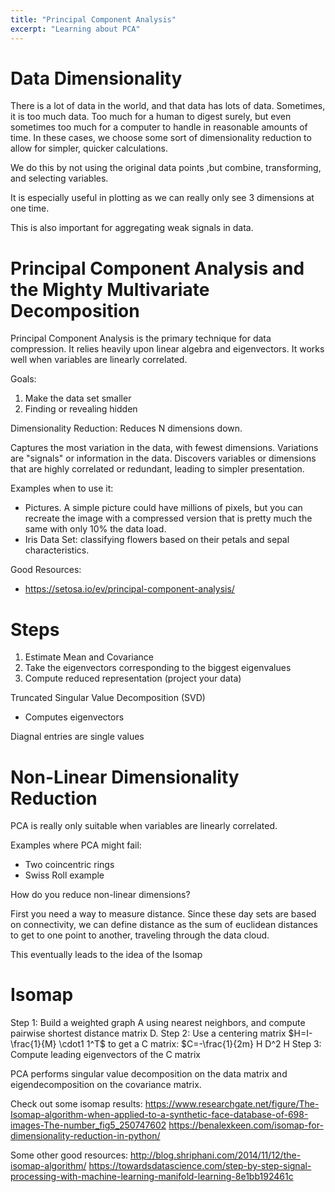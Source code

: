```yaml
---
title: "Principal Component Analysis"
excerpt: "Learning about PCA"
---
```


# Data Dimensionality
There is a lot of data in the world, and that data has lots of data. Sometimes, it is too much data. Too much for a human to digest surely, but even sometimes too much for a computer to handle in reasonable amounts of time. In these cases, we choose some sort of dimensionality reduction to allow for simpler, quicker calculations.

We do this by not using the original data points ,but combine, transforming, and selecting variables.

It is especially useful in plotting as we can really only see 3 dimensions at one time.

This is also important for aggregating weak signals in data.

# Principal Component Analysis and the Mighty Multivariate Decomposition
Principal Component Analysis is the primary technique for data compression. It relies heavily upon linear algebra and eigenvectors. It works well when variables are linearly correlated.


Goals:
1) Make the data set smaller
2) Finding or revealing hidden

Dimensionality Reduction: Reduces N dimensions down.

Captures the most variation in the data, with fewest dimensions. Variations are "signals" or information in the data.
Discovers variables or dimensions that are highly correlated or redundant, leading to simpler presentation.


Examples when to use it:
- Pictures. A simple picture could have millions of pixels, but you can recreate the image with a compressed version that is pretty much the same with only 10% the data load.
- Iris Data Set: classifying flowers based on their petals and sepal characteristics.

Good Resources:
- https://setosa.io/ev/principal-component-analysis/




# Steps
1) Estimate Mean and Covariance
2) Take the eigenvectors corresponding to the biggest eigenvalues
3) Compute reduced representation (project your data)




Truncated Singular Value Decomposition (SVD)
- Computes eigenvectors

Diagnal entries are single values





# Non-Linear Dimensionality Reduction

PCA is really only suitable when variables are linearly correlated.

Examples where PCA might fail:
- Two coincentric rings
- Swiss Roll example

How do you reduce non-linear dimensions?

First you need a way to measure distance. Since these day sets are based on connectivity, we can define distance as the sum of euclidean distances to get to one point to another, traveling through the data cloud.

This eventually leads to the idea of the Isomap

# Isomap

Step 1: Build a weighted graph A using nearest neighbors, and compute pairwise shortest distance matrix D.
Step 2: Use a centering matrix $H=I-\frac{1}{M} \cdot1 1^T$ to get a C matrix: $C=-\frac{1}{2m} H D^2 H
Step 3: Compute leading eigenvectors of the C matrix

PCA performs singular value decomposition on the data matrix and eigendecomposition on the covariance matrix.

Check out some isomap results:
https://www.researchgate.net/figure/The-Isomap-algorithm-when-applied-to-a-synthetic-face-database-of-698-images-The-number_fig5_250747602
https://benalexkeen.com/isomap-for-dimensionality-reduction-in-python/

Some other good resources:
http://blog.shriphani.com/2014/11/12/the-isomap-algorithm/
https://towardsdatascience.com/step-by-step-signal-processing-with-machine-learning-manifold-learning-8e1bb192461c
